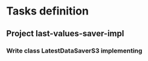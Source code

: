 # Tasks definition
## Project last-values-saver-impl
### Write class LatestDataSaverS3 implementing




